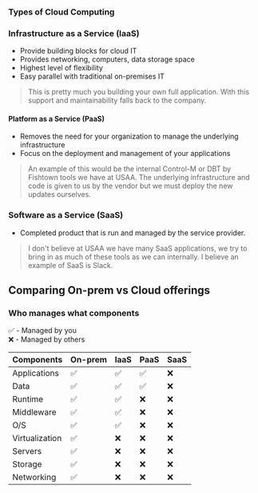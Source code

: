 ### Types of Cloud Computing

### Infrastructure as a Service (IaaS)
  * Provide building blocks for cloud IT
  * Provides networking, computers, data storage space
  * Highest level of flexibility
  * Easy parallel with traditional on-premises IT
  
> This is pretty much you building your own full application. With this support and maintainability falls back to the company.

#### Platform as a Service (PaaS)
  * Removes the need for your organization to manage the underlying infrastructure
  * Focus on the deployment and management of your applications
  
> An example of this would be the internal Control-M or DBT by Fishtown tools we have at USAA. The underlying infrastructure and code is given to us by the vendor but we must deploy the new updates ourselves.
  
### Software as a Service (SaaS)
  * Completed product that is run and managed by the service provider.
  
> I don't believe at USAA we have many SaaS applications, we try to bring in as much of these tools as we can internally. 
> I believe an example of SaaS is Slack.


## Comparing On-prem vs Cloud offerings

### Who manages what components

:white_check_mark: - Managed by you<br/>
:x: - Managed by others

| Components      | On-prem  | IaaS   | PaaS    | SaaS    |
| --------------- | -------- | ------ | ------- | ------- | 
| Applications    | :white_check_mark: | :white_check_mark: | :white_check_mark: | :x: |
| Data            | :white_check_mark: | :white_check_mark: | :white_check_mark: | :x: |
| Runtime         | :white_check_mark: | :white_check_mark: | :x: | :x: |
| Middleware      | :white_check_mark: | :white_check_mark: | :x: | :x: |
| O/S             | :white_check_mark: | :white_check_mark: | :x: | :x: |
| Virtualization  | :white_check_mark: | :x: | :x: | :x: |
| Servers         | :white_check_mark: | :x: | :x: | :x: |
| Storage         | :white_check_mark: | :x: | :x: | :x: |
| Networking      | :white_check_mark: | :x: | :x: | :x: |
